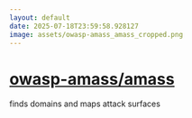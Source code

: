 ```yaml
---
layout: default
date: 2025-07-18T23:59:58.928127
image: assets/owasp-amass_amass_cropped.png
---
```


# [owasp-amass/amass](https://github.com/owasp-amass/amass)

finds domains and maps attack surfaces
